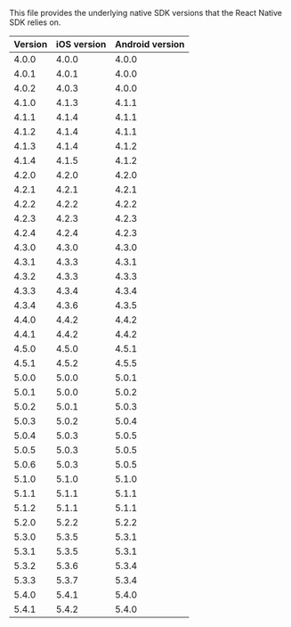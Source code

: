 This file provides the underlying native SDK versions that the React Native SDK relies on.

| Version | iOS version | Android version |
|---------|-------------|-----------------|
| 4.0.0   | 4.0.0       | 4.0.0           |
| 4.0.1   | 4.0.1       | 4.0.0           |
| 4.0.2   | 4.0.3       | 4.0.0           |
| 4.1.0   | 4.1.3       | 4.1.1           |
| 4.1.1   | 4.1.4       | 4.1.1           |
| 4.1.2   | 4.1.4       | 4.1.1           |
| 4.1.3   | 4.1.4       | 4.1.2           |
| 4.1.4   | 4.1.5       | 4.1.2           |
| 4.2.0   | 4.2.0       | 4.2.0           |
| 4.2.1   | 4.2.1       | 4.2.1           |
| 4.2.2   | 4.2.2       | 4.2.2           |
| 4.2.3   | 4.2.3       | 4.2.3           |
| 4.2.4   | 4.2.4       | 4.2.3           |
| 4.3.0   | 4.3.0       | 4.3.0           |
| 4.3.1   | 4.3.3       | 4.3.1           |
| 4.3.2   | 4.3.3       | 4.3.3           |
| 4.3.3   | 4.3.4       | 4.3.4           |
| 4.3.4   | 4.3.6       | 4.3.5           |
| 4.4.0   | 4.4.2       | 4.4.2           |
| 4.4.1   | 4.4.2       | 4.4.2           |
| 4.5.0   | 4.5.0       | 4.5.1           |
| 4.5.1   | 4.5.2       | 4.5.5           |
| 5.0.0   | 5.0.0       | 5.0.1           |
| 5.0.1   | 5.0.0       | 5.0.2           |
| 5.0.2   | 5.0.1       | 5.0.3           |
| 5.0.3   | 5.0.2       | 5.0.4           |
| 5.0.4   | 5.0.3       | 5.0.5           |
| 5.0.5   | 5.0.3       | 5.0.5           |
| 5.0.6   | 5.0.3       | 5.0.5           |
| 5.1.0   | 5.1.0       | 5.1.0           |
| 5.1.1   | 5.1.1       | 5.1.1           |
| 5.1.2   | 5.1.1       | 5.1.1           |
| 5.2.0   | 5.2.2       | 5.2.2           |
| 5.3.0   | 5.3.5       | 5.3.1           |
| 5.3.1   | 5.3.5       | 5.3.1           |
| 5.3.2   | 5.3.6       | 5.3.4           |
| 5.3.3   | 5.3.7       | 5.3.4           |
| 5.4.0   | 5.4.1       | 5.4.0           |
| 5.4.1   | 5.4.2       | 5.4.0           |